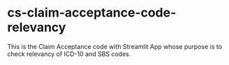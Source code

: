 # cs-claim-acceptance-code-relevancy
This is the Claim Acceptance code with Streamlit App whose purpose is to check relevancy of ICD-10 and SBS codes.
